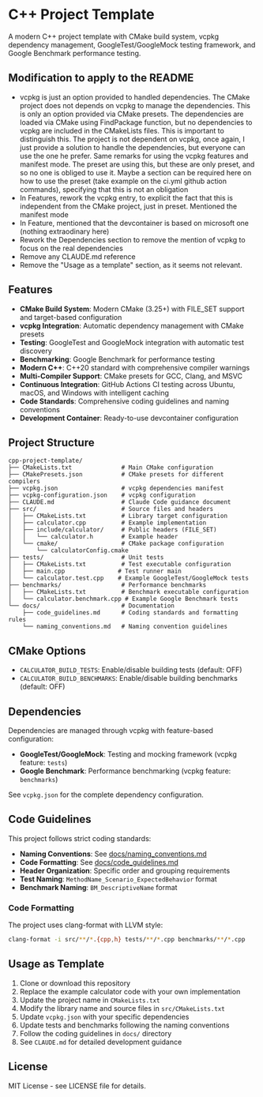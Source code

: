 # C++ Project Template

A modern C++ project template with CMake build system, vcpkg dependency management, GoogleTest/GoogleMock testing framework, and Google Benchmark performance testing.

## Modification to apply to the README
- vcpkg is just an option provided to handled dependencies. The CMake project does not depends on vcpkg to manage the dependencies. This is only an option provided via CMake presets. The dependencies are loaded via CMake using FindPackage function, but no dependencies to vcpkg are included in the CMakeLists files. This is important to distinguish this. The project is not dependent on vcpkg, once again, I just provide a solution to handle the dependencies, but everyone can use the one he prefer. Same remarks for using the vcpkg features and manifest mode. The preset are using this, but these are only preset, and so no one is obliged to use it. Maybe a section can be required here on how to use the preset (take example on the ci.yml github action commands), specifying that this is not an obligation
- In Features, rework the vcpkg entry, to explicit the fact that this is independent from the CMake project, just in preset. Mentioned the manifest mode
- In Feature, mentioned that the devcontainer is based on microsoft one (nothing extraodinary here)
- Rework the Dependencies section to remove the mention of vcpkg to focus on the real dependencies
- Remove any CLAUDE.md reference
- Remove the "Usage as a template" section, as it seems not relevant. 

## Features

- **CMake Build System**: Modern CMake (3.25+) with FILE_SET support and target-based configuration
- **vcpkg Integration**: Automatic dependency management with CMake presets
- **Testing**: GoogleTest and GoogleMock integration with automatic test discovery
- **Benchmarking**: Google Benchmark for performance testing
- **Modern C++**: C++20 standard with comprehensive compiler warnings
- **Multi-Compiler Support**: CMake presets for GCC, Clang, and MSVC
- **Continuous Integration**: GitHub Actions CI testing across Ubuntu, macOS, and Windows with intelligent caching
- **Code Standards**: Comprehensive coding guidelines and naming conventions
- **Development Container**: Ready-to-use devcontainer configuration

## Project Structure

```
cpp-project-template/
├── CMakeLists.txt              # Main CMake configuration
├── CMakePresets.json           # CMake presets for different compilers
├── vcpkg.json                  # vcpkg dependencies manifest
├── vcpkg-configuration.json    # vcpkg configuration
├── CLAUDE.md                   # Claude Code guidance document
├── src/                        # Source files and headers
│   ├── CMakeLists.txt          # Library target configuration
│   ├── calculator.cpp          # Example implementation
│   ├── include/calculator/     # Public headers (FILE_SET)
│   │   └── calculator.h        # Example header
│   └── cmake/                  # CMake package configuration
│       └── calculatorConfig.cmake
├── tests/                      # Unit tests
│   ├── CMakeLists.txt          # Test executable configuration
│   ├── main.cpp               # Test runner main
│   └── calculator.test.cpp    # Example GoogleTest/GoogleMock tests
├── benchmarks/                 # Performance benchmarks
│   ├── CMakeLists.txt          # Benchmark executable configuration
│   └── calculator.benchmark.cpp # Example Google Benchmark tests
└── docs/                       # Documentation
    ├── code_guidelines.md      # Coding standards and formatting rules
    └── naming_conventions.md   # Naming convention guidelines
```

## CMake Options

- `CALCULATOR_BUILD_TESTS`: Enable/disable building tests (default: OFF)
- `CALCULATOR_BUILD_BENCHMARKS`: Enable/disable building benchmarks (default: OFF)

## Dependencies

Dependencies are managed through vcpkg with feature-based configuration:

- **GoogleTest/GoogleMock**: Testing and mocking framework (vcpkg feature: `tests`)
- **Google Benchmark**: Performance benchmarking (vcpkg feature: `benchmarks`)

See `vcpkg.json` for the complete dependency configuration.

## Code Guidelines

This project follows strict coding standards:

- **Naming Conventions**: See [docs/naming_conventions.md](docs/naming_conventions.md)
- **Code Formatting**: See [docs/code_guidelines.md](docs/code_guidelines.md)
- **Header Organization**: Specific order and grouping requirements
- **Test Naming**: `MethodName_Scenario_ExpectedBehavior` format
- **Benchmark Naming**: `BM_DescriptiveName` format

### Code Formatting

The project uses clang-format with LLVM style:

```bash
clang-format -i src/**/*.{cpp,h} tests/**/*.cpp benchmarks/**/*.cpp
```

## Usage as Template

1. Clone or download this repository
2. Replace the example calculator code with your own implementation
3. Update the project name in `CMakeLists.txt`
4. Modify the library name and source files in `src/CMakeLists.txt`
5. Update `vcpkg.json` with your specific dependencies
6. Update tests and benchmarks following the naming conventions
7. Follow the coding guidelines in `docs/` directory
8. See `CLAUDE.md` for detailed development guidance

## License

MIT License - see LICENSE file for details.
